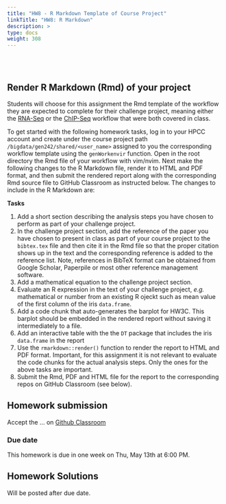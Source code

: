 ```yaml
---
title: "HW8 - R Markdown Template of Course Project"
linkTitle: "HW8: R Markdown"
description: >
type: docs
weight: 308
---
```


<br></br>

## Render R Markdown (Rmd) of your project

Students will choose for this assignment the Rmd template of the workflow they
are expected to complete for their challenge project, meaning either the
[RNA-Seq](https://girke.bioinformatics.ucr.edu/GEN242/tutorials/sprnaseq/sprnaseq/) or the 
[ChIP-Seq](https://girke.bioinformatics.ucr.edu/GEN242/tutorials/sprnaseq/sprnaseq/) workflow 
that were both covered in class.

To get started with the following homework tasks, log in to your HPCC account and create under the course project path `/bigdata/gen242/shared/<user_name>` assigned 
to you the corresponding workflow template using the `genWorkenvir` function. Open in the root directory the Rmd file of your workflow with vim/nvim. Next make the
following changes to the R Markdown file, render it to HTML and PDF format, and then submit the rendered report along with the corresponding Rmd source file to GitHub
Classroom as instructed below. The changes to include in the R Markdown are:
    
__Tasks__

   1. Add a short section describing the analysis steps you have chosen to perform as part of your challenge project. 
   2. In the challenge project section, add the reference of the paper you have chosen to present in class as part of your course project to the `bibtex.tex` file and 
   then cite it in the Rmd file so that the proper citation shows up in the text and the corresponding reference is added to the reference list. Note, references in BibTeX
   format can be obtained from Google Scholar, Paperpile or most other reference management software.
   3. Add a mathematical equation to the challenge project section.
   4. Evaluate an R expression in the text of your challenge project, _e.g._ mathematical or number from an existing R ojeckt such as mean value of the first column of 
      the iris `data.frame`. 
   5. Add a code chunk that auto-generates the barplot for HW3C. This barplot should be embedded in the rendered report without saving it intermediately to a file.
   6. Add an interactive table with the the `DT` package that includes the iris `data.frame` in the report
   7. Use the `rmarkdown::render()` function to render the report to HTML and PDF format. Important, for this assignment it is not relevant to evaluate the code chunks for the
   actual analysis steps. Only the ones for the above tasks are important.
   8. Submit the Rmd, PDF and HTML file for the report to the corresponding repos on GitHub Classroom (see below).
   

## Homework submission

Accept the ... on [Github Classroom]()


### Due date

This homework is due in one week on Thu, May 13th at 6:00 PM.

## Homework Solutions

Will be posted after due date.

